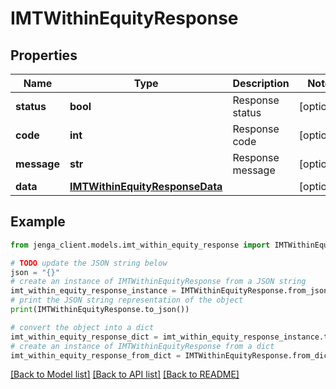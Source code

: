 # IMTWithinEquityResponse


## Properties

Name | Type | Description | Notes
------------ | ------------- | ------------- | -------------
**status** | **bool** | Response status | [optional] 
**code** | **int** | Response code | [optional] 
**message** | **str** | Response message | [optional] 
**data** | [**IMTWithinEquityResponseData**](IMTWithinEquityResponseData.md) |  | [optional] 

## Example

```python
from jenga_client.models.imt_within_equity_response import IMTWithinEquityResponse

# TODO update the JSON string below
json = "{}"
# create an instance of IMTWithinEquityResponse from a JSON string
imt_within_equity_response_instance = IMTWithinEquityResponse.from_json(json)
# print the JSON string representation of the object
print(IMTWithinEquityResponse.to_json())

# convert the object into a dict
imt_within_equity_response_dict = imt_within_equity_response_instance.to_dict()
# create an instance of IMTWithinEquityResponse from a dict
imt_within_equity_response_from_dict = IMTWithinEquityResponse.from_dict(imt_within_equity_response_dict)
```
[[Back to Model list]](../README.md#documentation-for-models) [[Back to API list]](../README.md#documentation-for-api-endpoints) [[Back to README]](../README.md)



